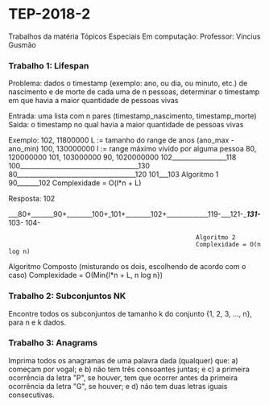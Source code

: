 # TEP-2018-2

Trabalhos da matéria Tópicos Especiais Em computação:
Professor: Vincius Gusmão

### Trabalho 1: Lifespan
Problema: dados o timestamp (exemplo: ano, ou dia, ou minuto, etc.) 
          de nascimento e de morte de cada uma de n pessoas, 
          determinar o timestamp em que havia a maior quantidade de pessoas vivas

Entrada: uma lista com n pares (timestamp_nascimento, timestamp_morte)
Saida: o timestamp no qual havia a maior quantidade de pessoas vivas

Exemplo: 
102, 11800000       L := tamanho do range de anos (ano_max - ano_min)
100, 130000000      l := range máximo vivido por alguma pessoa
80, 120000000
101, 103000000
90, 1020000000
                    102_________________118
              100_____________________________________130
      80_____________________________________120
                 101___103                              Algoritmo 1
           90_______102                                 Complexidade = O(l*n + L)

Resposta: 102                                   


___80+_______90+________100+_101+________102+_____________119-___121-______131-_____
                                             103- 104-


                                                        Algoritmo 2
                                                        Complexidade = O(n log n) 


   Algoritmo Composto (misturando os dois, escolhendo de acordo com o caso)
   Complexidade = O(Min{l*n + L, n log n})


### Trabalho 2: Subconjuntos NK
Encontre todos os subconjuntos de tamanho k do conjunto {1, 2, 3, ..., n}, para n e k dados.

### Trabalho 3: Anagrams
Imprima todos os anagramas de uma palavra dada (qualquer) que:
a) começam por vogal; e
b) não tem três consoantes juntas; e
c) a primeira ocorrência da letra "P", se houver, tem que ocorrer antes da primeira ocorrência da letra "G", se houver; e
d) não tem duas letras iguais consecutivas.  
